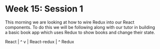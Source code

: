 # Week 15: Session 1

This morning we are looking at how to wire Redux into our React components. To do this we will be following along with our tutor in building a basic book app which uses Redux to show books and change their state.

   React
    | ^
    v |
 React-redux
    | ^
Redux